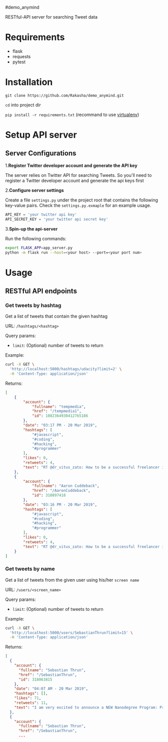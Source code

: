 #demo_anymind
 
RESTful-API server for searching Tweet data


# Requirements
- flask
- requests
- pytest

# Installation

`git clone https://github.com/Rakasha/demo_anymind.git`

`cd` into project dir

`pip install -r requirements.txt` (recommand to use [virtualenv](https://docs.python.org/3.6/library/venv.html))

# Setup API server

## Server Configurations


1.**Register Twitter developer account and generate the API key**

The server relies on Twitter API for searching Tweets.
So you'll need to register a Twitter developer account and generate the api keys first

2.**Configure server settings**

Create a file `settings.py` under the project root that contains the following key-value pairs. Check the `settings.py.exmaple` for an example usage.

```python
API_KEY = 'your twitter api key'
API_SECRET_KEY = 'your twitter api secret key'
```
3.**Spin-up the api-server**

 Run the following commands:

```bash
export FLASK_APP=app_server.py
python -m flask run --host=<your host> --port=<your port num>
```

# Usage

## RESTful API endpoints
### Get tweets by hashtag 
Get a list of tweets that contain the given hashtag

URL: `/hashtags/<hashtag>`

Query params: 

- `limit`: (Optional) number of tweets to return

Example:

```bash
curl -X GET \
  'http://localhost:5000/hashtags/udacity?limit=2' \
  -H 'Content-Type: application/json'
```

Returns:

```json
[
    {
        "account": {
            "fullname": "tempmedia",
            "href": "/tempmedia1",
            "id": 1082364930412765186
        },
        "date": "03:17 PM - 20 Mar 2019",
        "hashtags": [
            "#javascript",
            "#coding",
            "#hacking",
            "#programmer"
        ],
        "likes": 0,
        "retweets": 4,
        "text": "RT @dr_vitus_zato: How to be a successful freelancer in any career =&gt;  https://t.co/lCb7rM3cTC #javascript #coding #hacking #programmer #we…"
    },
    {
        "account": {
            "fullname": "Aaron Cuddeback",
            "href": "/AaronCuddeback",
            "id": 310897418
        },
        "date": "03:16 PM - 20 Mar 2019",
        "hashtags": [
            "#javascript",
            "#coding",
            "#hacking",
            "#programmer"
        ],
        "likes": 0,
        "retweets": 4,
        "text": "RT @dr_vitus_zato: How to be a successful freelancer in any career =&gt;  https://t.co/lCb7rM3cTC #javascript #coding #hacking #programmer #we…"
    }
]
```


### Get tweets by name
Get a list of tweets from the given user using his/her `screen name`

URL: `/users/<screen_name>`

Query params:

- `limit`: (Optional) number of tweets to return

Example:

```bash
curl -X GET \
  'http://localhost:5000/users/SebastianThrun?limit=15' \
  -H 'Content-Type: application/json'
```

Returns:

```json
[
  {
    "account": {
      "fullname": "Sebastian Thrun",
      "href": "/SebastianThrun",
      "id": 318063815
    },
    "date": "04:07 AM - 20 Mar 2019",
    "hashtags": [],
    "likes": 71,
    "retweets": 11,
    "text": "I am very excited to announce a NEW Nanodegree Program: Programming for Data Science with R. This course is designe\u2026 https://t.co/CPoaZiaeom"
  },
  {
    "account": {
      "fullname": "Sebastian Thrun",
      "href": "/SebastianThrun",
      ...
```

